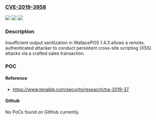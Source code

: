 ### [CVE-2019-3958](https://cve.mitre.org/cgi-bin/cvename.cgi?name=CVE-2019-3958)
![](https://img.shields.io/static/v1?label=Product&message=WallacePOS&color=blue)
![](https://img.shields.io/static/v1?label=Version&message=n%2Fa&color=blue)
![](https://img.shields.io/static/v1?label=Vulnerability&message=Authenticated%20Persistent%20Cross-site%20Scripting&color=brighgreen)

### Description

Insufficient output sanitization in WallacePOS 1.4.3 allows a remote, authenticated attacker to conduct persistent cross-site scripting (XSS) attacks via a crafted sales transaction.

### POC

#### Reference
- https://www.tenable.com/security/research/tra-2019-37

#### Github
No PoCs found on GitHub currently.


